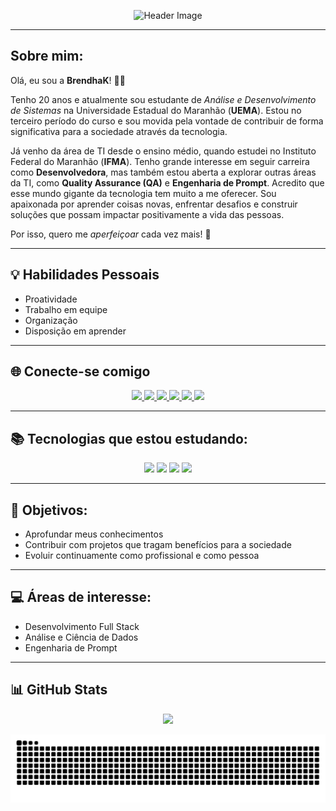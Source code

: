 <p align="center">
  <img src="https://github.com/Brendhak/Banner-Brendha/raw/main/github-versão_preta(2).png" alt="Header Image" />
</p>

---
## Sobre mim:
Olá, eu sou a **BrendhaK**! 👩‍💻

  Tenho 20 anos e atualmente sou estudante de *Análise e Desenvolvimento de Sistemas* na Universidade Estadual do Maranhão (**UEMA**). Estou no terceiro período do curso e sou movida pela vontade de contribuir de forma significativa para a sociedade através da tecnologia.

Já venho da área de TI desde o ensino médio, quando estudei no Instituto Federal do Maranhão (**IFMA**). Tenho grande interesse em seguir carreira como **Desenvolvedora**, mas também estou aberta a explorar outras áreas da TI, como **Quality Assurance (QA)** e **Engenharia de Prompt**. Acredito que esse mundo gigante da tecnologia tem muito a me oferecer. Sou apaixonada por aprender coisas novas, enfrentar desafios e construir soluções que possam impactar positivamente a vida das pessoas.

Por isso, quero me *aperfeiçoar* cada vez mais! 🚀

---

## 💡 Habilidades Pessoais

- Proatividade  
- Trabalho em equipe  
- Organização
- Disposição em aprender

---

## 🌐 Conecte-se comigo

<p align="center">
  <a href="https://www.linkedin.com/in/brendha-costa-900693336/">
    <img src="https://img.shields.io/badge/LinkedIn-0077B5?style=for-the-badge&logo=linkedin&logoColor=white"/>
  </a>
  <a href="mailto:brendhaakmaccoy@gmail.com">
    <img src="https://img.shields.io/badge/Gmail-333333?style=for-the-badge&logo=gmail&logoColor=red"/>
  </a>
  <a href="mailto:brendhakayllanypro@gmail.com">
    <img src="https://img.shields.io/badge/-Email-000?style=for-the-badge&logo=microsoft-outlook&logoColor=007BFF"/>
  </a>
  <a href="https://www.instagram.com/Brendhakc/">
    <img src="https://img.shields.io/badge/-Instagram-%23E4405F?style=for-the-badge&logo=instagram&logoColor=white"/>
  </a>
  <a href="https://github.com/BrendhaK">
    <img src="https://img.shields.io/badge/GitHub-100000?style=for-the-badge&logo=github&logoColor=white"/>
  </a>
  <a href="https://lattes.cnpq.br/SEU-CÓDIGO-AQUI">
    <img src="https://img.shields.io/badge/Lattes-0072C6?style=for-the-badge&logo=readme&logoColor=white"/>
  </a>
</p>

---

## 📚 Tecnologias que estou estudando:

<p align="center">
  <img src="https://cdn.jsdelivr.net/gh/devicons/devicon@latest/icons/python/python-original.svg" width="40" />
  <img src="https://cdn.jsdelivr.net/gh/devicons/devicon@latest/icons/c/c-original.svg" width="40" />
  <img src="https://cdn.jsdelivr.net/gh/devicons/devicon@latest/icons/git/git-original.svg" width="40" />
  <img src="https://cdn.jsdelivr.net/gh/devicons/devicon@latest/icons/github/github-original.svg" width="40" />
</p>



---

## 🎯 Objetivos:

- Aprofundar meus conhecimentos  
- Contribuir com projetos que tragam benefícios para a sociedade  
- Evoluir continuamente como profissional e como pessoa  

---

## 💻 Áreas de interesse:

- Desenvolvimento Full Stack  
- Análise e Ciência de Dados  
- Engenharia de Prompt  

---

## 📊 GitHub Stats

<p align="center">
  <img src="https://github-readme-stats.vercel.app/api?username=brendhak&show_icons=true&theme=radical" />
</p>

<picture>
  <source media="(prefers-color-scheme: dark)" srcset="https://raw.githubusercontent.com/Brendhak/Brendhak/output/github-contribution-grid-snake-dark.svg">
  <source media="(prefers-color-scheme: light)" srcset="https://raw.githubusercontent.com/Brendhak/brendhak/output/github-contribution-grid-snake.svg">
  <img alt="github contribution grid snake animation" src="https://raw.githubusercontent.com/Brendhak/Brendhak/output/github-contribution-grid-snake.svg">
</picture>
